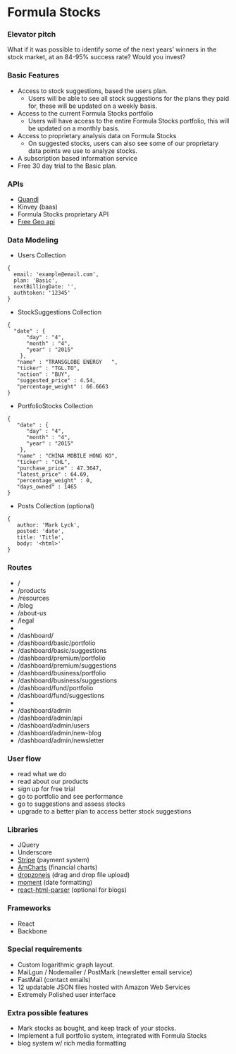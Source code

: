# Formula Stocks

### Elevator pitch
What if it was possible to identify some of the next years’ winners in the stock market, at an 84-95% success rate? Would you invest?

### Basic Features
- Access to stock suggestions, based the users plan.
  - Users will be able to see all stock suggestions for the plans they paid for, these will be updated on a weekly basis.
- Access to the current Formula Stocks portfolio
  - Users will have access to the entire Formula Stocks portfolio, this will be updated on a monthly basis.
- Access to proprietary analysis data on Formula Stocks
  - On suggested stocks, users can also see some of our proprietary data points we use to analyze stocks.
- A subscription based information service
- Free 30 day trial to the Basic plan.

### APIs
- [Quandl](https://Quandl.com/)
- Kinvey (baas)
- Formula Stocks proprietary API
- [Free Geo api](https://github.com/fiorix/freegeoip)

### Data Modeling
- Users Collection
```
{
  email: 'example@email.com',
  plan: 'Basic',
  nextBillingDate: '',
  authtoken: '12345'
}
```
- StockSuggestions Collection
```
{
  "date" : {
      "day" : "4",
      "month" : "4",
      "year" : "2015"
    },
   "name" : "TRANSGLOBE ENERGY   ",
   "ticker" : "TGL.TO",
   "action" : "BUY",
   "suggested_price" : 4.54,
   "percentage_weight" : 66.6663
}
```
- PortfolioStocks Collection
```
{
   "date" : {
      "day" : "4",
      "month" : "4",
      "year" : "2015"
    },
   "name" : "CHINA MOBILE HONG KO",
   "ticker" : "CHL",
   "purchase_price" : 47.3647,
   "latest_price" : 64.69,
   "percentage_weight" : 0,
   "days_owned" : 1465
}
```
- Posts Collection (optional)
```
{
   author: 'Mark Lyck',
   posted: 'date',
   title: 'Title',
   body: '<html>'
}
```

### Routes
- /
- /products
- /resources
- /blog
- /about-us
- /legal
-
- /dashboard/
- /dashboard/basic/portfolio
- /dashboard/basic/suggestions
- /dashboard/premium/portfolio
- /dashboard/premium/suggestions
- /dashboard/business/portfolio
- /dashboard/business/suggestions
- /dashboard/fund/portfolio
- /dashboard/fund/suggestions
-
- /dashboard/admin
- /dashboard/admin/api
- /dashboard/admin/users
- /dashboard/admin/new-blog
- /dashboard/admin/newsletter

### User flow
- read what we do
- read about our products
- sign up for free trial
- go to portfolio and see performance
- go to suggestions and assess stocks
- upgrade to a better plan to access better stock suggestions

### Libraries
- JQuery
- Underscore
- [Stripe](https://stripe.com/) (payment system)
- [AmCharts](https://www.amcharts.com/) (financial charts)
- [dropzonejs](http://www.dropzonejs.com/) (drag and drop file upload)
- [moment](http://momentjs.com/) (date formatting)
- [react-html-parser](https://github.com/wrakky/react-html-parser) (optional for blogs)

### Frameworks
- React
- Backbone

### Special requirements
- Custom logarithmic graph layout.
- MaiLgun / Nodemailer / PostMark (newsletter email service)
- FastMail (contact emails)
- 12 updatable JSON files hosted with Amazon Web Services
- Extremely Polished user interface

### Extra possible features
- Mark stocks as bought, and keep track of your stocks.
- Implement a full portfolio system, integrated with Formula Stocks
- blog system w/ rich media formatting
